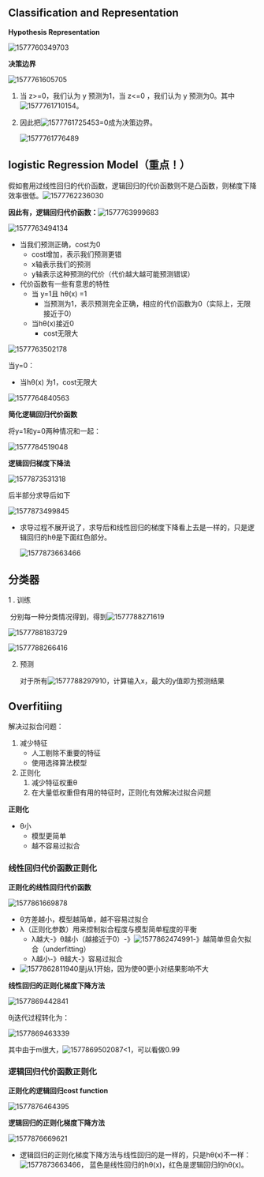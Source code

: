 ## Classification and Representation

**Hypothesis Representation**

![1577760349703](../../../../../projectdocsmyimages/1577760349703.png)

**决策边界**

![1577761605705](../../../../../projectdocsmyimages/1577761605705.png)

1. 当 z>=0，我们认为 y 预测为1，当 z<=0 ，我们认为 y 预测为0。其中![1577761710154](../../../../../projectdocsmyimages/1577761710154.png)。

2. 因此把![1577761725453](../../../../../projectdocsmyimages/1577761725453.png)=0成为决策边界。

   ![1577761776489](../../../../../projectdocsmyimages/1577761776489.png)

## logistic Regression Model（重点！）

假如套用过线性回归的代价函数，逻辑回归的代价函数则不是凸函数，则梯度下降效率很低。![1577762236030](../../../../../projectdocsmyimages/1577762236030.png)



**因此有，逻辑回归代价函数：**![1577763999683](../../../../../projectdocsmyimages/1577763999683.png)



![1577763494134](../../../../../projectdocsmyimages/1577763494134.png)





- 当我们预测正确，cost为0
  - cost增加，表示我们预测更错
  - x轴表示我们的预测
  - y轴表示这种预测的代价（代价越大越可能预测错误）
- 代价函数有一些有意思的特性
  - 当 y=1且 hθ(x) =1
    - 当预测为1，表示预测完全正确，相应的代价函数为0（实际上，无限接近于0）
  - 当hθ(x)接近0
    - cost无限大

![1577763502178](../../../../../projectdocsmyimages/1577763502178.png)

当y=0：

- 当hθ(x) 为1，cost无限大

![1577764840563](../../../../../projectdocsmyimages/1577764840563.png)



**简化逻辑回归代价函数**

将y=1和y=0两种情况和一起：

![1577784519048](../../../../../projectdocsmyimages/1577784519048.png)



**逻辑回归梯度下降法**

![1577873531318](../../../../../projectdocsmyimages/1577873531318.png)

后半部分求导后如下

![1577873499845](../../../../../projectdocsmyimages/1577873499845.png)

- 求导过程不展开说了，求导后和线性回归的梯度下降看上去是一样的，只是逻辑回归的hθ是下面红色部分。

  ![1577873663466](../../../../../projectdocsmyimages/1577873663466.png)

## 分类器

1 . 训练

​	 分别每一种分类情况得到，得到![1577788271619](../../../../../projectdocsmyimages/1577788271619.png)

![1577788183729](../../../../../projectdocsmyimages/1577788183729.png)

![1577788266416](../../../../../projectdocsmyimages/1577788266416.png)

2. 预测

   对于所有![1577788297910](../../../../../projectdocsmyimages/1577788297910.png)，计算输入x，最大的y值即为预测结果



## Overfitiing

解决过拟合问题：

1. 减少特征
   - 人工剔除不重要的特征
   - 使用选择算法模型
2. 正则化
   1. 减少特征权重θ
   2. 在大量低权重但有用的特征时，正则化有效解决过拟合问题

**正则化**

- θ小
  - 模型更简单
  - 越不容易过拟合
  
  
  
  

### 线性回归代价函数正则化

**正则化的线性回归代价函数**



![1577861669878](../../../../../projectdocsmyimages/1577861669878.png)

- θ方差越小，模型越简单，越不容易过拟合
- λ（正则化参数）用来控制拟合程度与模型简单程度的平衡
  - λ越大-》θ越小（越接近于0）-》![1577862474991](../../../../../projectdocsmyimages/1577862474991.png)-》越简单但会欠拟合（underfitting）
  - λ越小-》θ越大-》容易过拟合
- ![1577862811940](../../../../../projectdocsmyimages/1577862811940.png)是j从1开始，因为使θ0更小对结果影响不大



**线性回归的正则化梯度下降方法**

![1577869442841](../../../../../projectdocsmyimages/1577869442841.png)

θj迭代过程转化为：

![1577869463339](../../../../../projectdocsmyimages/1577869463339.png)

其中由于m很大，![1577869502087](../../../../../projectdocsmyimages/1577869502087.png)<1，可以看做0.99



### 逻辑回归代价函数正则化

**正则化的逻辑回归cost function**

![1577876464395](../../../../../projectdocsmyimages/1577876464395.png)





**逻辑回归的正则化梯度下降方法**

![1577876669621](../../../../../projectdocsmyimages/1577876669621.png)



- 逻辑回归的正则化梯度下降方法与线性回归的是一样的，只是hθ(x)不一样：![1577873663466](../../../../../projectdocsmyimages/1577873663466-1579595063580.png)， 蓝色是线性回归的hθ(x)，红色是逻辑回归的hθ(x)。

